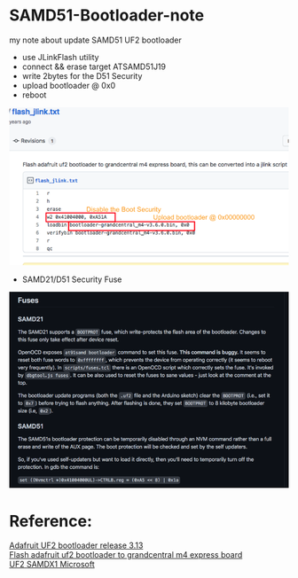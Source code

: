 # SAMD51-Bootloader-note
my note about update SAMD51 UF2 bootloader<br>

- use JLinkFlash utility
- connect && erase target ATSAMD51J19
- write 2bytes for the D51 Security
- upload bootloader @ 0x0
- reboot

<img src="pic/JlinkBootloaderM4_Notes.png" />

- SAMD21/D51 Security Fuse
<img src = "pic/SAMD51Fuse.png" />

# Reference:<br>
[Adafruit UF2 bootloader release 3.13](https://github.com/adafruit/uf2-samdx1/releases/tag/v3.13.0) <br>
[Flash adafruit uf2 bootloader to grandcentral m4 express board](https://gist.github.com/C47D/b54ea63f30b1e61852514ad6e1177a72) <br>
[UF2 SAMDX1 Microsoft](https://github.com/microsoft/uf2-samdx1)
